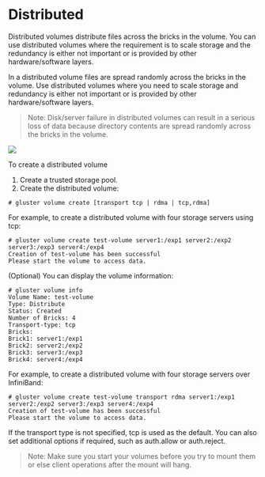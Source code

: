 # Distributed
Distributed volumes distribute files across the bricks in the volume. You can use distributed volumes where the requirement is to scale storage and the redundancy is either not important or is provided by other hardware/software layers.


In a distributed volume files are spread randomly across the bricks in the volume. Use distributed volumes where you need to scale storage and redundancy is either not important or is provided by other hardware/software layers.

> Note: Disk/server failure in distributed volumes can result in a serious loss of data because directory contents are spread randomly across the bricks in the volume.

![](https://i.imgur.com/aA2uR1U.png)

To create a distributed volume

1. Create a trusted storage pool.
2. Create the distributed volume:

```
# gluster volume create [transport tcp | rdma | tcp,rdma]
``` 
For example, to create a distributed volume with four storage servers using tcp:
```
# gluster volume create test-volume server1:/exp1 server2:/exp2 server3:/exp3 server4:/exp4
Creation of test-volume has been successful
Please start the volume to access data.
```
(Optional) You can display the volume information:
```
# gluster volume info
Volume Name: test-volume
Type: Distribute
Status: Created
Number of Bricks: 4
Transport-type: tcp
Bricks:
Brick1: server1:/exp1
Brick2: server2:/exp2
Brick3: server3:/exp3
Brick4: server4:/exp4
```
For example, to create a distributed volume with four storage servers over InfiniBand:
```
# gluster volume create test-volume transport rdma server1:/exp1 server2:/exp2 server3:/exp3 server4:/exp4
Creation of test-volume has been successful
Please start the volume to access data.

```
If the transport type is not specified, tcp is used as the default. You can also set additional options if required, such as auth.allow or auth.reject.

> Note: Make sure you start your volumes before you try to mount them or else client operations after the mount will hang.
